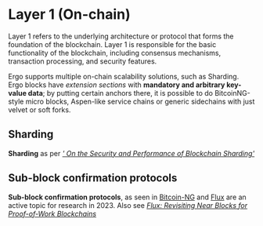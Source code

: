 # Layer 1 (On-chain)

Layer 1 refers to the underlying architecture or protocol that forms the foundation of the blockchain. Layer 1 is responsible for the basic functionality of the blockchain, including consensus mechanisms, transaction processing, and security features.

Ergo supports multiple on-chain scalability solutions, such as Sharding. Ergo blocks have *extension sections* with **mandatory and arbitrary key-value data**; by putting certain anchors there, it is possible to do BitcoinNG-style micro blocks, Aspen-like service chains or generic sidechains with just velvet or soft forks. 

## Sharding

**Sharding** as per [*' On the Security and Performance of Blockchain Sharding'*](https://eprint.iacr.org/2021/1276)

## Sub-block confirmation protocols

**Sub-block confirmation protocols**, as seen in [Bitcoin-NG](https://www.usenix.org/system/files/conference/nsdi16/nsdi16-paper-eyal.pdf) and [Flux](https://www.usenix.org/system/files/atc20-li-chenxing.pdf) are an active topic for research in 2023. Also see *[Flux: Revisiting Near Blocks for Proof-of-Work Blockchains](https://eprint.iacr.org/2018/415.pdf)*